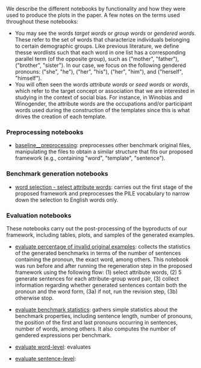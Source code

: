 We describe the different notebooks by functionality and how they were used to produce the plots in the paper.
A few notes on the terms used throughout these notebooks:

- You may see the words _target words_ or _group words_ or _gendered words_. These refer to the set of words that characterize individuals belonging to certain demographic groups. Like previous literature, we define thesse wordlists such that each word in one list has a corresponding parallel term (of the opposite group), such as ("mother", "father"), ("brother", "sister"). In our case, we focus on the following gendered pronouns: ("she", "he"), ("her", "his"), ("her", "him"), and ("herself", "himself").
- You will often seen the words _attribute words_ or _seed words_ or _words_, which refer to the target concept or association that we are interested in studying in the context of social bias. For instance, in Winobias and Winogender, the attribute words are the occupations and/or participant words used during the construction of the templates since this is what drives the creation of each template.


### Preprocessing notebooks

- [baseline__preprocessing](./Baseline__preprocessing.ipynb): preprocesses other benchmark original files, manipulating the files to obtain a similar structure that fits our proposed framework (e.g., containing "word", "template", "sentence").


### Benchmark generation notebooks

- [word selection - select attribute words](./WordSelection__Select_Attribute_Words.ipynb): carries out the first stage of the proposed framework and preprocesses the PILE vocabulary to narrow down the selection to English words only. 


### Evaluation notebooks

These notebooks carry out the post-processing of the byproducts of our framework, including tables, plots, and samples of the generated examples.

- [evaluate percentage of invalid original examples](./Evaluate__pct_invalid_original_examples.ipynb): collects the statistics of the generated benchmarks in terms of the number of sentences containing the pronoun, the exact word, among others. This notebook was run before and after running the regeneration step in the proposed framework using the following flow: (1) select attribute words, (2) 5 generate sentences for each attribute-group word pair, (3) collect information regarding whether generated sentences contain both the pronoun and the word form, (3a) if not, run the revision step, (3b) otherwise stop.

- [evaluate benchmark statistics](./Evaluate__Benchmark_statistics.ipynb): gathers simple statistics about the benchmark properties, including sentence length, number of pronouns, the position of the first and last pronouns occurring in sentences, number of words, among others. It also computes the number of gendered expressions per benchmark.

- [evaluate word-level](./Evaluate__PMI_word-level.ipynb): evaluates

- [evaluate sentence-level](./Evaluate__PMI_sentence-level.ipynb):

